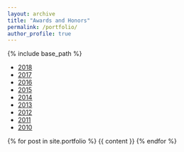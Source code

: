 ```yaml
---
layout: archive
title: "Awards and Honors"
permalink: /portfolio/
author_profile: true
---
```


{% include base_path %}

+ [2018](#2018)
+ [2017](#2017)
+ [2016](#2016)
+ [2015](#2015)
+ [2014](#2014)
+ [2013](#2013)
+ [2012](#2012)
+ [2011](#2011)
+ [2010](#2010)


{% for post in site.portfolio %}
  {{ content }}
{% endfor %}

